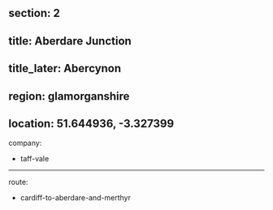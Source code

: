 section: 2
----
title: Aberdare Junction
----
title_later: Abercynon
----
region: glamorganshire
----
location: 51.644936, -3.327399
----
company:
- taff-vale
----
route:
- cardiff-to-aberdare-and-merthyr
